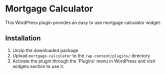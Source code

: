 # Mortgage Calculator

This WordPress plugin provides an easy to use mortgage calculator widget.

## Installation

1. Unzip the downloaded package
2. Upload `mortgage-calculator` to the `/wp-content/plugins/` directory
3. Activate the plugin through the 'Plugins' menu in WordPress and visit widgets section to use it.